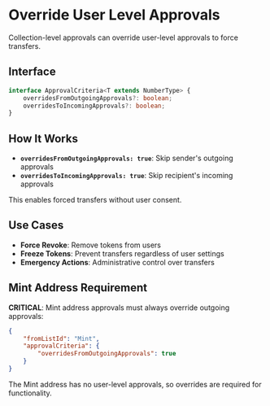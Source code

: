 # Override User Level Approvals

Collection-level approvals can override user-level approvals to force transfers.

## Interface

```typescript
interface ApprovalCriteria<T extends NumberType> {
    overridesFromOutgoingApprovals?: boolean;
    overridesToIncomingApprovals?: boolean;
}
```

## How It Works

-   **`overridesFromOutgoingApprovals: true`**: Skip sender's outgoing approvals
-   **`overridesToIncomingApprovals: true`**: Skip recipient's incoming approvals

This enables forced transfers without user consent.

## Use Cases

-   **Force Revoke**: Remove tokens from users
-   **Freeze Tokens**: Prevent transfers regardless of user settings
-   **Emergency Actions**: Administrative control over transfers

## Mint Address Requirement

**CRITICAL**: Mint address approvals must always override outgoing approvals:

```json
{
    "fromListId": "Mint",
    "approvalCriteria": {
        "overridesFromOutgoingApprovals": true
    }
}
```

The Mint address has no user-level approvals, so overrides are required for functionality.
